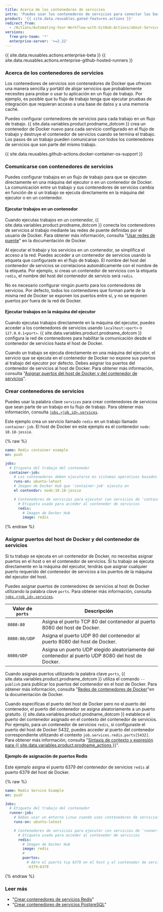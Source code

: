 ```yaml
---
title: Acerca de los contenedores de servicios
intro: 'Puedes usar los contenedores de servicios para conectar las bases de datos, los servicios Web, las memorias caché y otras herramientas a tu flujo de trabajo.'
product: '{{ site.data.reusables.gated-features.actions }}'
redirect_from:
  - /Actions/Automating-Your-Workflow-with-GitHub-Actions/about-Service-containers
versions:
  free-pro-team: '*'
  enterprise-server: '>=2.22'
---
```


{{ site.data.reusables.actions.enterprise-beta }}
{{ site.data.reusables.actions.enterprise-github-hosted-runners }}

### Acerca de los contenedores de servicios

Los contenedores de servicios son contenedores de Docker que ofrecen una manera sencilla y portátil de alojar servicios que probablemente necesites para probar o usar tu aplicación en un flujo de trabajo. Por ejemplo, es posible que tu flujo de trabajo tenga que ejecutar pruebas de integración que requieran acceso a una base de datos y a una memoria caché.

Puedes configurar contenedores de servicios para cada trabajo en un flujo de trabajo. {{ site.data.variables.product.prodname_dotcom }} crea un contenedor de Docker nuevo para cada servicio configurado en el flujo de trabajo y destruye el contenedor de servicios cuando se termina el trabajo. Los pasos de un trabajo pueden comunicarse con todos los contenedores de servicios que son parte del mismo trabajo.

{{ site.data.reusables.github-actions.docker-container-os-support }}

### Comunicarse con contenedores de servicios

Puedes configurar trabajos en un flujo de trabajo para que se ejecuten directamente en una máquina del ejecutor o en un contenedor de Docker. La comunicación entre un trabajo y sus contenedores de servicios cambia en función de si un trabajo se ejecuta directamente en la máquina del ejecutor o en un contenedor.

#### Ejecutar trabajos en un contenedor

Cuando ejecutas trabajos en un contenedor, {{ site.data.variables.product.prodname_dotcom }} conecta los contenedores de servicios al trabajo mediante las redes de puente definidas por el usuario de Docker. Para obtener más información, consulta "[Usar redes de puente](https://docs.docker.com/network/bridge/)" en la documentación de Docker.

Al ejecutar el trabajo y los servicios en un contenedor, se simplifica el acceso a la red. Puedes acceder a un contenedor de servicios usando la etiqueta que configuraste en el flujo de trabajo. El nombre del host del contenedor de servicios se correlaciona automáticamente con el nombre de la etiqueta. Por ejemplo, si creas un contenedor de servicios con la etiqueta `redis`, el nombre del host del contenedor de servicio será `redis`.

No es necesario configurar ningún puerto para los contenedores de servicios. Por defecto, todos los contenedores que forman parte de la misma red de Docker se exponen los puertos entre sí, y no se exponen puertos por fuera de la red de Docker.

#### Ejecutar trabajos en la máquina del ejecutor

Cuando ejecutas trabajos directamente en la máquina del ejecutor, puedes acceder a los contenedores de servicios usando `localhost:<port>` o `127.0.0.1<port>`. {{ site.data.variables.product.prodname_dotcom }} configura la red de contenedores para habilitar la comunicación desde el contenedor de servicios hasta el host de Docker.

Cuando un trabajo se ejecuta directamente en una máquina del ejecutor, el servicio que se ejecuta en el contenedor de Docker no expone sus puertos al trabajo del ejecutor por defecto. Debes asignar los puertos del contenedor de servicios al host de Docker. Para obtener más información, consulta "[Asignar puertos del host de Docker y del contenedor de servicios](/actions/automating-your-workflow-with-github-actions/about-service-containers#mapping-docker-host-and-service-container-ports)".

### Crear contenedores de servicios

Puedes usar la palabra clave `services` para crear contenedores de servicios que sean parte de un trabajo en tu flujo de trabajo. Para obtener más información, consulta [`jobs.<job_id>.services`](/actions/automating-your-workflow-with-github-actions/workflow-syntax-for-github-actions#jobsjob_idservices).

Este ejemplo crea un servicio llamado `redis` en un trabajo llamado `container-job`. El host de Docker en este ejemplo es el contenedor `node: 10.18-jessie`.

{% raw %}
```yaml
name: Redis container example
on: push

jobs:
  # Etiqueta del trabajo del contenedor
  container-job:
    # Los contenedores deben ejecutarse en sistemas operativos basados en Linux
    runs-on: ubuntu-latest
    # Imagen de Docker Hub que 'container-job' ejecuta en
    el contendor: node:10.18-jessie

    # Contenedores de servicios para ejecutar con servicios de 'container-job':
      # Etiqueta usada para acceder al contenedor de servicios
      redis:
        # Imagen de Docker Hub
        image: redis
```
{% endraw %}

### Asignar puertos del host de Docker y del contenedor de servicios

Si tu trabajo se ejecuta en un contenedor de Docker, no necesitas asignar puertos en el host o en el contenedor de servicios. Si tu trabajo se ejecuta directamente en la máquina del ejecutor, tendrás que asignar cualquier puerto requerido del contenedor de servicios a los puertos de la máquina del ejecutor del host.

Puedes asignar puertos de contenedores de servicios al host de Docker utilizando la palabra clave `ports`. Para obtener más información, consulta [`jobs.<job_id>.services`](/actions/automating-your-workflow-with-github-actions/workflow-syntax-for-github-actions#jobsjob_idservices).

| Valor de `ports` | Descripción                                                                                       |
| ---------------- | ------------------------------------------------------------------------------------------------- |
| `8080:80`        | Asigna el puerto TCP 80 del contenedor al puerto 8080 del host de Docker.                         |
| `8080:80/UDP`    | Asigna el puerto UDP 80 del contenedor al puerto 8080 del host de Docker.                         |
| `8080/UDP`       | Asigna un puerto UDP elegido aleatoriamente del contenedor al puerto UDP 8080 del host de Docker. |

Cuando asignas puertos utilizando la palabra clave `ports`, {{ site.data.variables.product.prodname_dotcom }} utiliza el comando `--publish` para publicar los puertos del contenedor en el host de Docker. Para obtener más información, consulta "[Redes de contenedores de Docker](https://docs.docker.com/config/containers/container-networking/)"en la documentación de Docker.

Cuando especificas el puerto del host de Docker pero no el puerto del contenedor, el puerto del contenedor se asigna aleatoriamente a un puerto gratuito. {{ site.data.variables.product.prodname_dotcom }} establece el puerto del contenedor asignado en el contexto del contenedor de servicios. Por ejemplo, para un contenedor de servicios `redis`, si configuraste el puerto del host de Docker 5432, puedes acceder al puerto del contenedor correspondiente utilizando el contexto `job.services.redis.ports[5432]`. Para obtener más información, consulta "[Sintaxis de contexto y expresión para {{ site.data.variables.product.prodname_actions }}](/actions/reference/context-and-expression-syntax-for-github-actions#job-context)".

#### Ejemplo de asignación de puertos Redis

Este ejemplo asigna el puerto 6379 del contenedor de servicios `redis` al puerto 6379 del host de Docker.

{% raw %}
```yaml
name: Redis Service Example
on: push

Jobs:
  # Etiqueta del trabajo del contenedor
  runner-job:
    # Debes usar un entorno Linux cuando uses contenedores de servicios o trabajos del contenedor
    runs-on: ubuntu-latest

    # Contenedores de servicios para ejecutar con servicios de 'runner-job':
      # Etiqueta usada para acceder al contenedor de servicios
      redis:
        # Imagen de Docker Hub
        image: redis
        #
        puertos:
          # Abre el puerto tcp 6379 en el host y el contenedor de servicios
          -6379:6379
```
{% endraw %}

### Leer más

- "[Crear contenedores de servicios Redis](/actions/automating-your-workflow-with-github-actions/creating-redis-service-containers)"
- "[Crear contenedores de servicios PostgreSQL](/actions/automating-your-workflow-with-github-actions/creating-postgresql-service-containers)"
